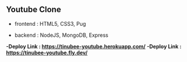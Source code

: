 ## Youtube Clone

- frontend : HTML5, CSS3, Pug

- backend : NodeJS, MongoDB, Express

**-Deploy Link : https://tinubee-youtube.herokuapp.com/**
**-Deploy Link : https://tinubee-youtube.fly.dev/**

